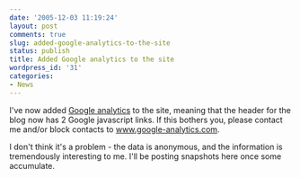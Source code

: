 ```yaml
---
date: '2005-12-03 11:19:24'
layout: post
comments: true
slug: added-google-analytics-to-the-site
status: publish
title: Added Google analytics to the site
wordpress_id: '31'
categories:
- News
---
```



I've now added [Google analytics](http://www.google.com/analytics/) to the site, meaning that the header for the blog now has 2 Google javascript links. If this bothers you, please contact me and/or block contacts to www.google-analytics.com.

I don't think it's a problem - the data is anonymous, and the information is tremendously interesting to me. I'll be posting snapshots here once some accumulate.
